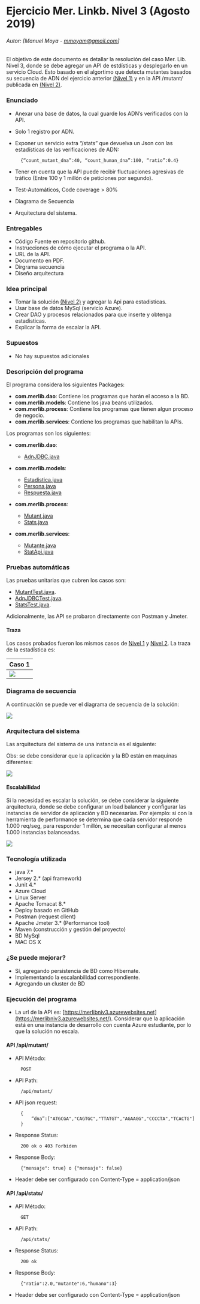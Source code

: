 # Ejercicio Mer. Linkb. Nivel 3 (Agosto 2019)
###### Autor: [Manuel Moya - mmoyam@gmail.com]
El objetivo de este documento es detallar la resolución del caso Mer. Lib. Nivel 3, donde se debe agregar un API de estdísticas y desplegarlo en un servicio Cloud. Esto basado en el algortimo que detecta mutantes basados su secuencia de ADN del ejercicio anterior [(Nivel 1)](https://github.com/manumoya/MerLibNiv1/) y en la API /mutant/ publicada en [(Nivel 2)](https://github.com/manumoya/MerLibNiv2/).

### Enunciado

* Anexar una base de datos, la cual guarde los ADN’s verificados con la API.
* Solo 1 registro por ADN.
* Exponer un servicio extra “/stats” que devuelva un Json con las estadísticas de las verificaciones de ADN:
 
		{“count_mutant_dna”:40, “count_human_dna”:100, “ratio”:0.4}

* Tener en cuenta que la API puede recibir fluctuaciones agresivas de tráfico (Entre 100 y 1 millón de peticiones por segundo).
* Test-Automáticos, Code coverage > 80%
* Diagrama de Secuencia 
* Arquitectura del sistema.

### Entregables

* Código Fuente en repositorio github.
* Instrucciones de cómo ejecutar el programa o la API. 
* URL de la API.
* Documento en PDF.
* Dirgrama secuencia
* Diseño arquitectura

### Idea principal

* Tomar la solución [(Nivel 2)](https://github.com/manumoya/MerLibNiv2/) y agregar la Api para estadisticas.
* Usar base de datos MySql (servicio Azure).
* Crear DAO y procesos relacionados para que inserte y obtenga estadisticas.
* Explicar la forma de escalar la API.

### Supuestos
* No hay supuestos adicionales

### Descripción del programa

El programa considera los siguientes Packages:

* **com.merlib.dao**: Contiene los programas que harán el acceso a la BD.
* **com.merlib.models**: Contiene los java beans utilizados.
* **com.merlib.process**: Contiene los programas que tienen algun proceso de negocio.
* **com.merlib.services**: Contiene los programas que habilitan la APIs.

Los programas son los siguientes:

* **com.merlib.dao**: 
	* [AdnJDBC.java](https://github.com/manumoya/MerLibNiv3/tree/master/src/main/java/com/merlib/dao/AdnJDBC.java) 
	
* **com.merlib.models**: 
	* [Estadistica.java](https://github.com/manumoya/MerLibNiv3/tree/master/src/main/java/com/merlib/models/Estadistica.java) 
	* [Persona.java](https://github.com/manumoya/MerLibNiv3/tree/master/src/main/java/com/merlib/models/Persona.java)
	* [Respuesta.java](https://github.com/manumoya/MerLibNiv3/tree/master/src/main/java/com/merlib/models/Respuesta.java)
* **com.merlib.process**: 
	* [Mutant.java](https://github.com/manumoya/MerLibNiv3/tree/master/src/main/java/com/merlib/process/Mutant.java)
	* [Stats.java](https://github.com/manumoya/MerLibNiv3/tree/master/src/main/java/com/merlib/process/Stats.java)
* **com.merlib.services**: 
	* [Mutante.java](https://github.com/manumoya/MerLibNiv3/tree/master/src/main/java/com/merlib/services/Mutante.java)
	* [StatApi.java](https://github.com/manumoya/MerLibNiv3/tree/master/src/main/java/com/merlib/services/StatApi.java)

### Pruebas automáticas

Las pruebas unitarias que cubren los casos son:
 
* [MutantTest.java](https://github.com/manumoya/MerLibNiv3/tree/master/src/test/java/com/merlib/process/MutantTest.java).
* [AdnJDBCTest.java](https://github.com/manumoya/MerLibNiv3/tree/master/src/test/java/com/merlib/dao/AdnJDBCTest.java).
* [StatsTest.java](https://github.com/manumoya/MerLibNiv3/tree/master/src/test/java/com/merlib/process/StatsTest.java).

Adicionalmente, las API se probaron directamente con Postman y Jmeter.

#### Traza
Los casos probados fueron los mismos casos de [Nivel 1](https://github.com/manumoya/MerLibNiv1/) y [Nivel 2](https://github.com/manumoya/MerLibNiv2/). La traza de la estadística es:

|Caso 1  |
|---|
| ![](img/traza1.png) |  

### Diagrama de secuencia

A continuación se puede ver el diagrama de secuencia de la solución:

![](img/diag_sec.png)

### Arquitectura del sistema

Las arquitectura del sistema de una instancia es el siguiente:

Obs: se debe considerar que la aplicación y la BD están en maquinas diferentes:

![](img/diag_sol.png)

#### Escalabilidad

Si la necesidad es escalar la solución, se debe considerar la siguiente arquitectura, donde se debe configurar un load balancer y configurar las instancias de servidor de aplicación y BD necesarias. Por ejemplo: si con la herramienta de performance se determina que cada servidor responde 1.000 req/seg, para responder 1 millón, se necesitan configurar al menos 1.000 instancias balanceadas.

![](img/diag_sol_esc.png)

 
### Tecnología utilizada
* java 7.*
* Jersey 2.* (api framework)
* Junit 4.*
* Azure Cloud
* Linux Server
* Apache Tomacat 8.*
* Deploy basado en GitHub
* Postman (request client)
* Apache Jmeter 3.* (Performance tool)
* Maven (construcción y gestión del proyecto)
* BD MySql
* MAC OS X 	

### ¿Se puede mejorar?

* Sí, agregando persistencia de BD como Hibernate.
* Implementando la escalanbilidad correspondiente.
* Agregando un cluster de BD

### Ejecución del programa

* La url de la API es: [https://merlibniv3.azurewebsites.net](https://merlibniv3.azurewebsites.net/). Considerar que la aplicación está en una instancia de desarrollo con cuenta Azure estudiante, por lo que la solución no escala.

#### API /api/mutant/

* API Método: 
		
		POST
		
* API Path:
 
		/api/mutant/


* API json request:

		{
			“dna”:["ATGCGA","CAGTGC","TTATGT","AGAAGG","CCCCTA","TCACTG"]
		}
		
* Response Status:

		200 ok o 403 Forbiden
		
* Response Body:

		{"mensaje": true} o {"mensaje": false}
		
* Header debe ser configurado con Content-Type = application/json

#### API /api/stats/

* API Método: 
		
		GET
		
* API Path:
 
		/api/stats/
		
* Response Status:

		200 ok
		
* Response Body:

		{"ratio":2.0,"mutante":6,"humano":3}	
	
* Header debe ser configurado con Content-Type = application/json